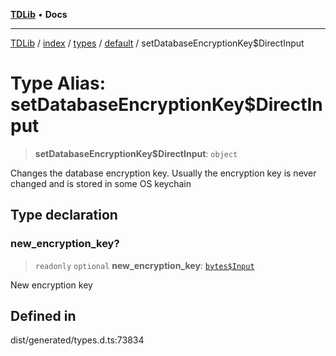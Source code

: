 [**TDLib**](../../../../../../README.md) • **Docs**

***

[TDLib](../../../../../../modules.md) / [index](../../../../../README.md) / [types](../../../README.md) / [default](../README.md) / setDatabaseEncryptionKey$DirectInput

# Type Alias: setDatabaseEncryptionKey$DirectInput

> **setDatabaseEncryptionKey$DirectInput**: `object`

Changes the database encryption key. Usually the encryption key is never changed and is stored in some OS keychain

## Type declaration

### new\_encryption\_key?

> `readonly` `optional` **new\_encryption\_key**: [`bytes$Input`](bytes$Input-1.md)

New encryption key

## Defined in

dist/generated/types.d.ts:73834
